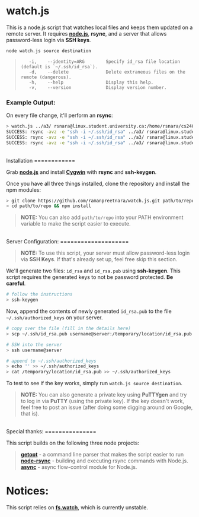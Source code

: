 watch.js
========

This is a node.js script that watches local files and keeps them updated on a remote server. It requires [**node.js**](http://www.nodejs.org), **rsync**, and a server that allows password-less login via **SSH keys**.

```bash
node watch.js source destination
```
>        -i,    --identity=ARG        Specify id_rsa file location (default is `~/.ssh/id_rsa`).
>        -d,    --delete              Delete extraneous files on the remote (dangerous).
>        -h,    --help                Display this help.
>        -v,    --version             Display version number.


### Example Output:

On every file change, it'll perform an **rsync**:

```bash
> watch.js ../a3/ rsnara@linux.student.university.ca:/home/rsnara/cs240/a3
SUCCESS: rsync -avz -e "ssh -i ~/.ssh/id_rsa" ../a3/ rsnara@linux.student.cs.university.ca:/home/rsnara/cs240/a3
SUCCESS: rsync -avz -e "ssh -i ~/.ssh/id_rsa" ../a3/ rsnara@linux.student.cs.university.ca:/home/rsnara/cs240/a3
SUCCESS: rsync -avz -e "ssh -i ~/.ssh/id_rsa" ../a3/ rsnara@linux.student.cs.university.ca:/home/rsnara/cs240/a3
```

<br>
Installation
============

Grab [**node.js**](http://nodejs.org) and install [**Cygwin**](https://www.cygwin.com/) with **rsync** and **ssh-keygen**.


Once you have all three things installed, clone the repository and install the npm modules:
```bash
> git clone https://github.com/ramanpreetnara/watch.js.git path/to/repo
> cd path/to/repo && npm install
```

> **NOTE:** You can also add ```path/to/repo``` into your PATH environment variable to make the script easier to execute. 


<br>
Server Configuration:
====================

> **NOTE:** To use this script, your server must allow password-less login via **SSH Keys**. If that's already set up, feel free skip this section.

We'll generate two files: ```id_rsa``` and ```id_rsa.pub``` using **ssh-keygen**. This script requires the generated keys to not be password protected. **Be careful**.

```bash
# follow the instructions
> ssh-keygen
```

Now, append the contents of newly generated ```id_rsa.pub``` to the file ```~/.ssh/authorized_keys``` on your server.
```BASH
# copy over the file (fill in the details here)
> scp ~/.ssh/id_rsa.pub username@server:/temporary/location/id_rsa.pub

# SSH into the server
> ssh username@server

# append to ~/.ssh/authorized_keys
> echo '' >> ~/.ssh/authorized_keys
> cat /temporary/location/id_rsa.pub >> ~/.ssh/authorized_keys

```

To test to see if the key works, simply run ```watch.js source destination```. 

> **NOTE:** You can also generate a private key using **PuTTYgen** and try to log in via **PuTTY** (using the private key). If the key doesn't work, feel free to post an issue (after doing some digging around on Google, that is).

<br>
Special thanks:
===============

This script builds on the following three node projects:

> [**getopt**](https://github.com/jiangmiao/node-getopt) - a command line parser that makes the script easier to run <br>
> [**node-rsync**](https://github.com/mattijs/node-rsync) - building and executing rsync commands with Node.js. <br>
> [**async**](https://github.com/caolan/async) - async flow-control module for Node.js.

Notices:
========
This script relies on [**fs.watch**](http://nodejs.org/api/fs.html#fs_fs_watch_filename_options_listener), which is currently unstable.
